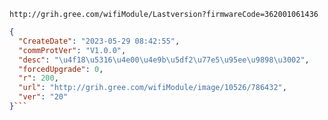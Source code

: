 `http://grih.gree.com/wifiModule/Lastversion?firmwareCode=362001061436`

```json
{
  "CreateDate": "2023-05-29 08:42:55",
  "commProtVer": "V1.0.0",
  "desc": "\u4f18\u5316\u4e00\u4e9b\u5df2\u77e5\u95ee\u9898\u3002",
  "forcedUpgrade": 0,
  "r": 200,
  "url": "http://grih.gree.com/wifiModule/image/10526/786432",
  "ver": "20"
}```